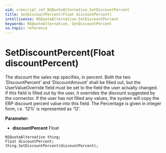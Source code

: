 ```yaml
---
uid: crmscript_ref_NSQuoteAlternative_SetDiscountPercent
title: SetDiscountPercent(Float discountPercent)
intellisense: NSQuoteAlternative.SetDiscountPercent
keywords: NSQuoteAlternative, GetDiscountPercent
so.topic: reference
---
```


# SetDiscountPercent(Float discountPercent)

The discount the sales rep specifies, in percent. Both the two ‘DiscountPercent’ and ‘DiscountAmount’ shall be filled out, but the UserValueOverride field must be set to the field the user actually changed. If this field is filled out by the user, it overrides the discount suggested by the connector. If the user has not filled any values, the system will copy the ERP discount percent value into this field. The Percentage is given in integer form, i.e. ‘12%’ is represented as ‘12’.

**Parameter:** 
* **discountPercent** Float

```crmscript
NSQuoteAlternative thing;
Float discountPercent;
thing.SetDiscountPercent(discountPercent);
```


